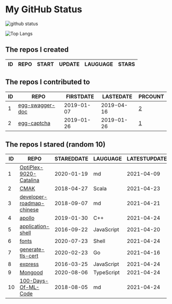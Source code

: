 # My GitHub Status

<img src="https://github-readme-stats-1.yihong0618.vercel.app/api?username=jc-lathander&show_icons=true&&&hide_title=true&count_private=true" alt="github status" />

![Top Langs](https://github-readme-stats-1.yihong0618.vercel.app/api/top-langs/?username=jc-lathander&layout=compact)

<!--START_SECTION:my_github-->
## The repos I created
| ID | REPO | START | UPDATE | LAUGUAGE | STARS |
|----|------|-------|--------|----------|-------|

## The repos I contributed to
| ID |                                REPO                                | FIRSTDATE  | LASTEDATE  |                                          PRCOUNT                                           |
|----|--------------------------------------------------------------------|------------|------------|--------------------------------------------------------------------------------------------|
|  1 | [egg-swagger-doc](https://github.com/Yanshijie-EL/egg-swagger-doc) | 2019-01-07 | 2019-04-16 | [2](https://github.com/Yanshijie-EL/egg-swagger-doc/pulls?q=is%3Apr+author%3Ajc-lathander) |
|  2 | [egg-captcha](https://github.com/Raoul1996/egg-captcha)            | 2019-01-26 | 2019-01-26 | [1](https://github.com/Raoul1996/egg-captcha/pulls?q=is%3Apr+author%3Ajc-lathander)        |

## The repos I stared (random 10)
| ID |                                        REPO                                        | STAREDDATE |  LAUGUAGE  | LATESTUPDATE |
|----|------------------------------------------------------------------------------------|------------|------------|--------------|
|  1 | [OptiPlex-9020-Catalina](https://github.com/W-MS/OptiPlex-9020-Catalina)           | 2020-01-19 | md         | 2021-04-09   |
|  2 | [CMAK](https://github.com/yahoo/CMAK)                                              | 2018-04-27 | Scala      | 2021-04-23   |
|  3 | [developer-roadmap-chinese](https://github.com/goodjack/developer-roadmap-chinese) | 2018-09-07 | md         | 2021-04-21   |
|  4 | [apollo](https://github.com/ApolloAuto/apollo)                                     | 2019-01-30 | C++        | 2021-04-24   |
|  5 | [application-shell](https://github.com/GoogleChromeLabs/application-shell)         | 2016-09-22 | JavaScript | 2021-04-20   |
|  6 | [fonts](https://github.com/powerline/fonts)                                        | 2020-07-23 | Shell      | 2021-04-24   |
|  7 | [generate-tls-cert](https://github.com/Shyp/generate-tls-cert)                     | 2020-02-23 | Go         | 2021-04-16   |
|  8 | [express](https://github.com/expressjs/express)                                    | 2016-03-25 | JavaScript | 2021-04-24   |
|  9 | [Mongood](https://github.com/RenzHoly/Mongood)                                     | 2020-08-06 | TypeScript | 2021-04-24   |
| 10 | [100-Days-Of-ML-Code](https://github.com/Avik-Jain/100-Days-Of-ML-Code)            | 2018-08-05 | md         | 2021-04-24   |

<!--END_SECTION:my_github-->
